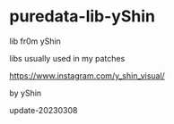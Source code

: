 # puredata-lib-yShin
lib fr0m yShin

libs usually used in my patches

https://www.instagram.com/y_shin_visual/

by yShin

update-20230308
